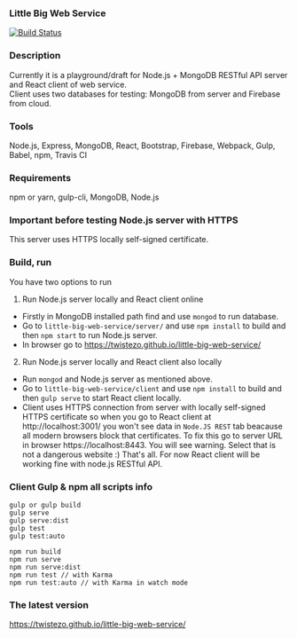 ### Little Big Web Service 
[![Build Status](https://travis-ci.org/twistezo/little-big-web-service.svg?branch=master)](https://travis-ci.org/twistezo/little-big-web-service)

### Description
Currently it is a playground/draft for Node.js + MongoDB RESTful API server and React client of web service. <br/>
Client uses two databases for testing: MongoDB from server and Firebase from cloud.

### Tools
Node.js, Express, MongoDB, React, Bootstrap, Firebase, Webpack, Gulp, Babel, npm, Travis CI

### Requirements
npm or yarn, gulp-cli, MongoDB, Node.js

### Important before testing Node.js server with HTTPS
This server uses HTTPS locally self-signed certificate.


### Build, run
You have two options to run
1. Run Node.js server locally and React client online</br>
- Firstly in MongoDB installed path find and use `mongod` to run database. <br/>
- Go to `little-big-web-service/server/` and use `npm install` to build and then `npm start` to run Node.js server. <br/>
- In browser go to https://twistezo.github.io/little-big-web-service/

2. Run Node.js server locally and React client also locally <br/>
- Run `mongod` and Node.js server as mentioned above. <br/>
- Go to `little-big-web-service/client` and use `npm install` to build and then `gulp serve` to start React client locally. <br/>
- Client uses HTTPS connection from server with locally self-signed HTTPS certificate 
so when you go to React client at http://localhost:3001/ you won't see data in `Node.JS REST` 
tab beacause all modern browsers block that certificates. To fix this go to server URL in browser
https://localhost:8443. You will see warning. Select that is not a dangerous website :) That's all. For now React client will be working fine with node.js RESTful API.

### Client Gulp & npm all scripts info
```
gulp or gulp build
gulp serve
gulp serve:dist
gulp test
gulp test:auto

npm run build
npm run serve
npm run serve:dist
npm run test // with Karma
npm run test:auto // with Karma in watch mode
```

### The latest version
https://twistezo.github.io/little-big-web-service/
